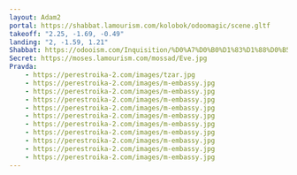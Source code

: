 ```yaml
---
layout: Adam2
portal: https://shabbat.lamourism.com/kolobok/odoomagic/scene.gltf
takeoff: "2.25, -1.69, -0.49"
landing: "2, -1.59, 1.21"
Shabbat: https://odooism.com/Inquisition/%D0%A7%D0%B0%D1%83%D1%88%D0%B5%D1%81%D0%BA%D1%83.mp4
Secret: https://moses.lamourism.com/mossad/Eve.jpg
Pravda:
    - https://perestroika-2.com/images/tzar.jpg
    - https://perestroika-2.com/images/m-embassy.jpg
    - https://perestroika-2.com/images/m-embassy.jpg
    - https://perestroika-2.com/images/m-embassy.jpg
    - https://perestroika-2.com/images/m-embassy.jpg
    - https://perestroika-2.com/images/m-embassy.jpg
    - https://perestroika-2.com/images/m-embassy.jpg
    - https://perestroika-2.com/images/m-embassy.jpg
    - https://perestroika-2.com/images/m-embassy.jpg
    - https://perestroika-2.com/images/m-embassy.jpg
    - https://perestroika-2.com/images/m-embassy.jpg
---
```

